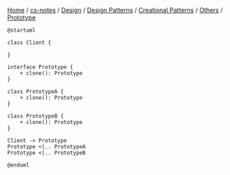[Home](https://mengxianbin.github.io) /
[cs-notes](https://mengxianbin.github.io/cs-notes/site) /
[Design](https://mengxianbin.github.io/cs-notes/site/Design) /
[Design Patterns](https://mengxianbin.github.io/cs-notes/site/Design/Design%20Patterns) /
[Creational Patterns](https://mengxianbin.github.io/cs-notes/site/Design/Design%20Patterns/Creational%20Patterns) /
[Others](https://mengxianbin.github.io/cs-notes/site/Design/Design%20Patterns/Creational%20Patterns/Others) /
[Prototype](https://mengxianbin.github.io/cs-notes/site/Design/Design%20Patterns/Creational%20Patterns/Others/Prototype)

```puml
@startuml

class Client {

}

interface Prototype {
    + clone(): Prototype
}

class PrototypeA {
    + clone(): Prototype
}

class PrototypeB {
    + clone(): Prototype
}

Client -> Prototype
Prototype <|.. PrototypeA
Prototype <|.. PrototypeB

@enduml
```
